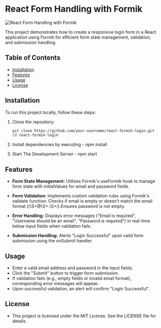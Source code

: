 # React Form Handling with Formik

![React Form Handling with Formik](https://www.patterns.dev/img/reactjs/react-logo@3x.svg)

This project demonstrates how to create a responsive login form in a React application using Formik for efficient form state management, validation, and submission handling.

## Table of Contents

- [Installation](#installation)
- [Features](#features)
- [Usage](#usage)
- [License](#license)

## Installation

To run this project locally, follow these steps:

1. Clone the repository:

   ```bash
   git clone https://github.com/your-username/react-formik-login.git
   cd react-formik-login

2. Install dependencies by executing  - npm install 

3. Start The Development Server  - npm start 



## Features

- **Form State Management:** Utilizes Formik's useFormik hook to manage form state with initialValues for email and password fields.

- **Form Validation:** Implements custom validation rules using Formik's validate function:
Checks if email is empty or doesn't match the email format (/\S+@\S+\.\S+/).Ensures password is not empty.

- **Error Handling:** Displays error messages ("Email is required", "Username should be an email", "Password is required") in real-time below input fields when validation fails.

- **Submission Handling:** Alerts "Login Successful" upon valid form submission using the onSubmit handler.

## Usage

- Enter a valid email address and password in the input fields.
- Click the "Submit" button to trigger form submission.
- If validation fails (e.g., empty fields or invalid email format), corresponding error messages will appear.
- Upon successful validation, an alert will confirm "Login Successful".


## License

- This project is licensed under the MIT License. See the LICENSE file for details.
